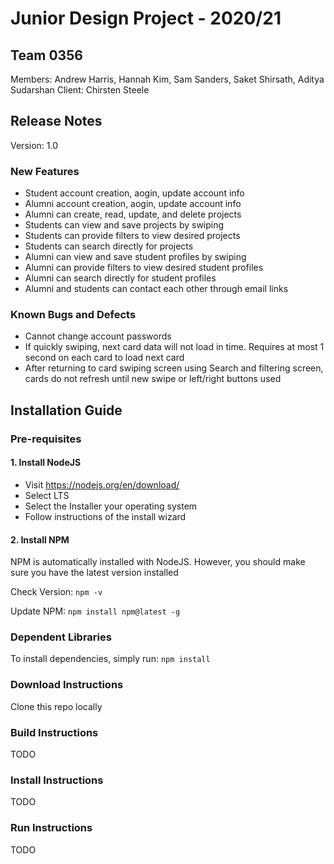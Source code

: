 # Junior Design Project - 2020/21 
 
## Team 0356

Members: Andrew Harris, Hannah Kim, Sam Sanders, Saket Shirsath, Aditya Sudarshan
Client: Chirsten Steele

## Release Notes
Version: 1.0

### New Features
- Student account creation, aogin, update account info
- Alumni account creation, aogin, update account info
- Alumni can create, read, update, and delete projects
- Students can view and save projects by swiping
- Students can provide filters to view desired projects
- Students can search directly for projects
- Alumni can view and save student profiles by swiping
- Alumni can provide filters to view desired student profiles
- Alumni can search directly for student profiles
- Alumni and students can contact each other through email links

### Known Bugs and Defects
- Cannot change account passwords
- If quickly swiping, next card data will not load in time. Requires at most 1 second on each card to load next card
- After returning to card swiping screen using Search and filtering screen, cards do not refresh until new swipe or left/right buttons used


## Installation Guide

### Pre-requisites
#### 1. Install NodeJS
- Visit https://nodejs.org/en/download/
- Select LTS
- Select the Installer your operating system
- Follow instructions of the install wizard
#### 2. Install NPM
NPM is automatically installed with NodeJS. However, you should make sure you have the latest version installed

Check Version: ```npm -v```

Update NPM: ```npm install npm@latest -g```

### Dependent Libraries
To install dependencies, simply run:
```npm install```

### Download Instructions
Clone this repo locally

### Build Instructions
TODO

### Install Instructions
TODO

### Run Instructions
TODO

